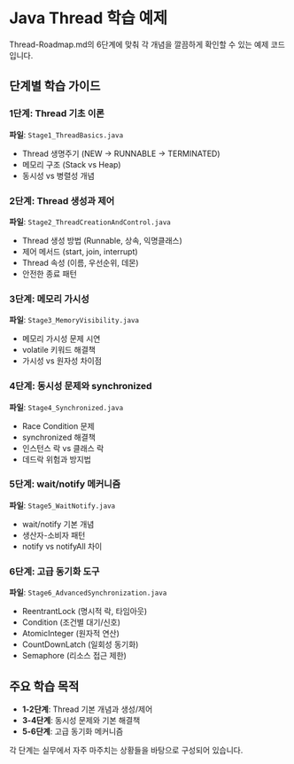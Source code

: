# Java Thread 학습 예제

Thread-Roadmap.md의 6단계에 맞춰 각 개념을 깔끔하게 확인할 수 있는 예제 코드입니다.

## 단계별 학습 가이드

### 1단계: Thread 기초 이론
**파일**: `Stage1_ThreadBasics.java`
- Thread 생명주기 (NEW → RUNNABLE → TERMINATED)
- 메모리 구조 (Stack vs Heap)
- 동시성 vs 병렬성 개념

### 2단계: Thread 생성과 제어
**파일**: `Stage2_ThreadCreationAndControl.java`
- Thread 생성 방법 (Runnable, 상속, 익명클래스)
- 제어 메서드 (start, join, interrupt)
- Thread 속성 (이름, 우선순위, 데몬)
- 안전한 종료 패턴

### 3단계: 메모리 가시성
**파일**: `Stage3_MemoryVisibility.java`
- 메모리 가시성 문제 시연
- volatile 키워드 해결책
- 가시성 vs 원자성 차이점

### 4단계: 동시성 문제와 synchronized
**파일**: `Stage4_Synchronized.java`
- Race Condition 문제
- synchronized 해결책
- 인스턴스 락 vs 클래스 락
- 데드락 위험과 방지법

### 5단계: wait/notify 메커니즘
**파일**: `Stage5_WaitNotify.java`
- wait/notify 기본 개념
- 생산자-소비자 패턴
- notify vs notifyAll 차이

### 6단계: 고급 동기화 도구
**파일**: `Stage6_AdvancedSynchronization.java`
- ReentrantLock (명시적 락, 타임아웃)
- Condition (조건별 대기/신호)
- AtomicInteger (원자적 연산)
- CountDownLatch (일회성 동기화)
- Semaphore (리소스 접근 제한)

## 주요 학습 목적

- **1-2단계**: Thread 기본 개념과 생성/제어
- **3-4단계**: 동시성 문제와 기본 해결책
- **5-6단계**: 고급 동기화 메커니즘

각 단계는 실무에서 자주 마주치는 상황들을 바탕으로 구성되어 있습니다. 